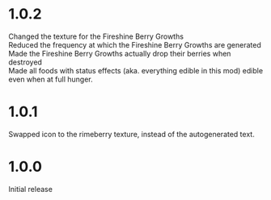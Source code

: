 
# 1.0.2
Changed the texture for the Fireshine Berry Growths  
Reduced the frequency at which the Fireshine Berry Growths are generated  
Made the Fireshine Berry Growths actually drop their berries when destroyed  
Made all foods with status effects (aka. everything edible in this mod) edible even when at full hunger. 

# 1.0.1
Swapped icon to the rimeberry texture, instead of the autogenerated text. 

# 1.0.0
Initial release